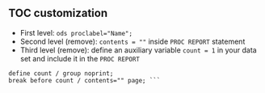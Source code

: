## TOC customization

* First level: `ods proclabel="Name";`
* Second level (remove): `contents = ""` inside `PROC REPORT` statement
* Third level (remove): define an auxiliary variable `count = 1` in your data set and include it in the `PROC REPORT`
``` column ("Title" count ...);
define count / group noprint;
break before count / contents="" page; ```
